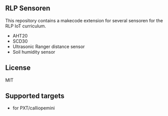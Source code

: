 
## RLP Sensoren
This repository contains a makecode extension for several sensoren for the RLP IoT curriculum.
- AHT20
- SCD30
- Ultrasonic Ranger distance sensor
- Soil humidity sensor


## License

MIT

## Supported targets

* for PXT/calliopemini

